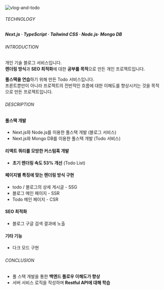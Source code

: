 ![vlog-and-todo](https://github.com/jhchoi1182/portfolio/assets/116577489/70ed7fdb-ea95-42d1-ab02-091e3a961e05)

###### TECHNOLOGY

##### Next.js · TypeScript · Tailwind CSS · Node.js· Mongo DB

###

###### INTRODUCTION

개인 기술 블로그 서비스입니다.  
**렌더링 방식**과 **SEO 최적화**에 대한 **공부를 목적**으로 만든 개인 프로젝트입니다.

**풀스택을 연습**하기 위해 만든 Todo 서비스입니다.  
프론트뿐만이 아니라 프로젝트의 전반적인 흐름에 대한 이해도를 향상시키는 것을 목적으로 만든 프로젝트입니다.

###

###### DESCRIPTION

#### 풀스택 개발

- Next.js와 Node.js를 이용한 풀스택 개발 (블로그 서비스)
- Next.js와 Mongo DB를 이용한 풀스택 개발 (Todo 서비스)

#### 리액트 쿼리를 모방한 커스텀훅 개발

- **초기 렌더링 속도 53% 개선** (Todo List)

#### 페이지별 특징에 맞는 렌더링 방식 구현

- todo / 블로그의 상세 게시글 - SSG
- 블로그 메인 페이지 - SSR
- Todo 메인 페이지 - CSR

#### SEO 최적화

- 블로그 구글 검색 결과에 노출

#### 기타 기능

- 다크 모드 구현

###

###### CONCLUSION

- 풀 스택 개발을 통한 **백엔드 플로우 이해도가 향상**
- 서버 서비스 로직을 작성하며 **Restful API에 대해 학습**
